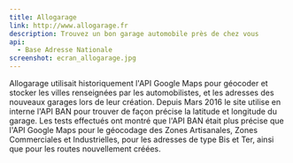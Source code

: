 ```yaml
---
title: Allogarage
link: http://www.allogarage.fr
description: Trouvez un bon garage automobile près de chez vous
api:
  - Base Adresse Nationale
screenshot: ecran_allogarage.jpg
---
```


Allogarage utilisait historiquement l'API Google Maps pour géocoder et stocker les villes renseignées par les automobilistes, et les adresses des nouveaux garages lors de leur création. Depuis Mars 2016 le site utilise en interne l'API BAN pour trouver de façon précise la latitude et longitude du garage. Les tests effectués ont montré que l'API BAN était plus précise que l'API Google Maps pour le géocodage des Zones Artisanales, Zones Commerciales et Industrielles, pour les adresses de type Bis et Ter, ainsi que pour les routes nouvellement créées.
